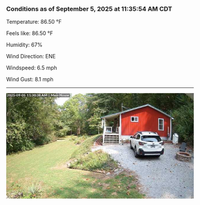 ### Conditions as of September 5, 2025 at 11:35:54 AM CDT 

Temperature: 86.50 &deg;F

Feels like: 86.50 &deg;F

Humidity: 67%

Wind Direction: ENE

Windspeed: 6.5 mph

Wind Gust: 8.1 mph

---

<img src="./images/latest.jpeg"/>

